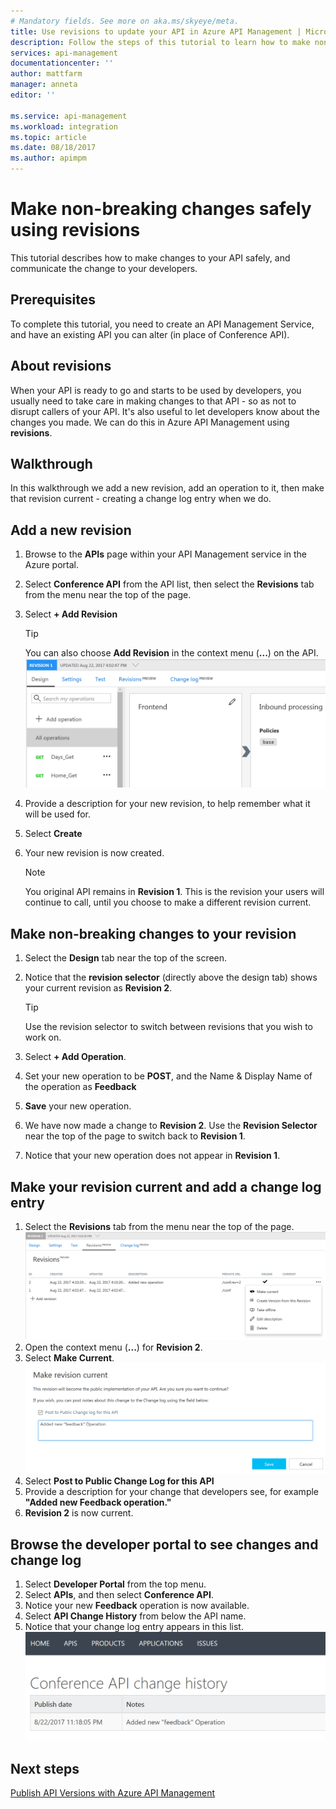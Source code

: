 ```yaml
---
# Mandatory fields. See more on aka.ms/skyeye/meta.
title: Use revisions to update your API in Azure API Management | Microsoft Docs
description: Follow the steps of this tutorial to learn how to make non-breaking changes using revisions in API Management.
services: api-management
documentationcenter: ''
author: mattfarm
manager: anneta
editor: ''

ms.service: api-management
ms.workload: integration
ms.topic: article
ms.date: 08/18/2017
ms.author: apimpm
---
```


# Make non-breaking changes safely using revisions
This tutorial describes how to make changes to your API safely, and communicate the change to your developers.

## Prerequisites
To complete this tutorial, you need to create an API Management Service, and have an existing API you can alter (in place of Conference API).

## About revisions
When your API is ready to go and starts to be used by developers, you usually need to take care in making changes to that API - so as not to disrupt callers of your API. It's also useful to let developers know about the changes you made. We can do this in Azure API Management using **revisions**.

## Walkthrough
In this walkthrough we add a new revision, add an operation to it, then make that revision current - creating a change log entry when we do.

## Add a new revision
1. Browse to the **APIs** page within your API Management service in the Azure portal.
2. Select **Conference API** from the API list, then select the **Revisions** tab from the menu near the top of the page.
3. Select **+ Add Revision**

    > [!TIP]
    > You can also choose **Add Revision** in the context menu (**...**) on the API.
![Revisions menu near top of screen](media/api-management-getstarted-revise-api/TopMenu.PNG)

4. Provide a description for your new revision, to help remember what it will be used for.
5. Select **Create**
6. Your new revision is now created.

    > [!NOTE]
    > You original API remains in **Revision 1**. This is the revision your users will continue to call, until you choose to make a different revision current.

## Make non-breaking changes to your revision
1. Select the **Design** tab near the top of the screen.
2. Notice that the **revision selector** (directly above the design tab) shows your current revision as **Revision 2**.

    > [!TIP]
    > Use the revision selector to switch between revisions that you wish to work on.

3. Select **+ Add Operation**.
4. Set your new operation to be **POST**, and the Name & Display Name of the operation as **Feedback**
5. **Save** your new operation.
6. We have now made a change to **Revision 2**. Use the **Revision Selector** near the top of the page to switch back to **Revision 1**.
7. Notice that your new operation does not appear in **Revision 1**. 

## Make your revision current and add a change log entry
1. Select the **Revisions** tab from the menu near the top of the page.
![The revision menu on the revision screen.](media/api-management-getstarted-revise-api/RevisionsMenu.PNG)
2. Open the context menu (**...**) for **Revision 2**.
3. Select **Make Current**.
![Make revision current and post to change log](media/api-management-getstarted-revise-api/MakeCurrent.PNG)
4. Select **Post to Public Change Log for this API**
5. Provide a description for your change that developers see, for example **"Added new Feedback operation."**
6. **Revision 2** is now current.

## Browse the developer portal to see changes and change log
1. Select **Developer Portal** from the top menu.
2. Select **APIs**, and then select **Conference API**.
3. Notice your new **Feedback** operation is now available.
4. Select **API Change History** from below the API name.
5. Notice that your change log entry appears in this list.
![Change Log on the Developer Portal](media/api-management-getstarted-revise-api/ChangeLogDevPortal.PNG)

## Next steps
[Publish API Versions with Azure API Management](#api-management-getstarted-publish-versions.md)